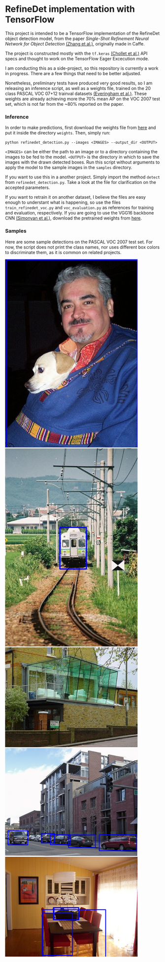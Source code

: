 # RefineDet implementation with TensorFlow

This project is intended to be a TensorFlow implementation of the RefineDet object detection model, from the paper *Single-Shot Refinement Neural Network for Object Detection* [(Zhang et al.)](https://arxiv.org/abs/1711.06897), originally made in Caffe.

The project is constructed mostly with the `tf.keras` [(Chollet et al.)](https://keras.io/) API specs and thought to work on the TensorFlow Eager Excecution mode.

I am conducting this as a side-project, so this repository is currently a work in progress. There are a few things that need to be better adjusted.

Nonetheless, preliminary tests have produced very good results, so I am releasing an inference script, as well as a weights file, trained on the 20 class PASCAL VOC 07+12 trainval datasets [(Everingham et al.)](http://host.robots.ox.ac.uk/pascal/VOC/). These weights are already achieving more the 70% mean AP on the VOC 2007 test set, which is not far from the ~80% reported on the paper.

### Inference

In order to make predictions, first download the weights file from [here](https://mega.nz/#!mi4HnIra!Cs5K54QUDFb9kSu5ciRzZoSe-AraCFxIH0rUjmmOPVQ) and put it inside the directory `weights`. Then, simply run:

```Shell
python refinedet_detection.py --images <IMAGES> --output_dir <OUTPUT>
```

`<IMAGES>` can be either the path to an image or to a directory containing the images to be fed to the model. `<OUTPUT>` is the directory in which to save the images with the drawn detected boxes. Run this script without arguments to apply the model to the sample images in the `samples` directory.

If you want to use this in a another project. Simply import the method `detect` from `refinedet_detection.py`. Take a look at the file for clarification on the accepted parameters.

If you want to retrain it on another dataset, I believe the files are easy enough to understant what is happening, so use the files `train_refinedet_voc.py` and `voc_evaluation.py` as references for training and evaluation, respectively. If you are going to use the VGG16 backbone CNN [(Simonyan et al.)](https://arxiv.org/abs/1409.1556), download the pretrained weights from [here](https://mega.nz/#!zrg3BYZL!g2sZkmqjyvLZHXuENbcl6106N7ZbjiEG4tsu9_Qdqkg).

### Samples

Here are some sample detections on the PASCAL VOC 2007 test set. For now, the script does not print the class names, nor uses different box colors to discriminate them, as it is common on related projects.

<img src="https://raw.githubusercontent.com/Leonardo-Blanger/RefineDet_TensorFlow/master/samples/detections/000001_det.png" width="430" /> <img src="https://raw.githubusercontent.com/Leonardo-Blanger/RefineDet_TensorFlow/master/samples/detections/000002_det.png" width="430" />
<img src="https://raw.githubusercontent.com/Leonardo-Blanger/RefineDet_TensorFlow/master/samples/detections/000003_det.png" width="430" /> <img src="https://raw.githubusercontent.com/Leonardo-Blanger/RefineDet_TensorFlow/master/samples/detections/000004_det.png" width="430" />
<img src="https://raw.githubusercontent.com/Leonardo-Blanger/RefineDet_TensorFlow/master/samples/detections/000006_det.png" width="430" />
